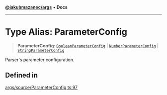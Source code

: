 [**@jakubmazanec/args**](../README.md) • **Docs**

---

# Type Alias: ParameterConfig

> **ParameterConfig**: [`BooleanParameterConfig`](BooleanParameterConfig.md) \|
> [`NumberParameterConfig`](NumberParameterConfig.md) \|
> [`StringParameterConfig`](StringParameterConfig.md)

Parser's parameter configuration.

## Defined in

[args/source/ParameterConfig.ts:97](https://github.com/jakubmazanec/tools/blob/043f017b24789eba8a7eb285e0e1042ac4eaaeea/packages/args/source/ParameterConfig.ts#L97)
